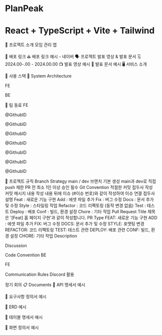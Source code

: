 # PlanPeak

# React + TypeScript + Vite + Tailwind


📖 프로젝트 소개
모임 관리 앱

🔗 배포 링크
⛪ 배포 링크 예시 - 네이버
🗣️ 프로젝트 발표 영상 & 발표 문서
🗓️ 2024.00-.00 - 2024.00.00
📺 발표 영상 예시
📑 발표 문서 예시
🖥️ 서비스 소개

🧰 사용 스택
🔧 System Architecture


FE
  
   
   
BE
  
   
  
👥 팀 동료
FE

@GithubID

@GithubID

@GithubID

@GithubID

@GithubID

@GithubID

@GithubID

📑 프로젝트 규칙
Branch Strategy
main / dev 브랜치 기본 생성
main과 dev로 직접 push 제한
PR 전 최소 1인 이상 승인 필수
Git Convention
적절한 커밋 접두사 작성
커밋 메시지 내용 작성
내용 뒤에 이슈 (#이슈 번호)와 같이 작성하여 이슈 연결
접두사	설명
Feat :	새로운 기능 구현
Add :	에셋 파일 추가
Fix :	버그 수정
Docs :	문서 추가 및 수정
Style :	스타일링 작업
Refactor :	코드 리팩토링 (동작 변경 없음)
Test :	테스트
Deploy :	배포
Conf :	빌드, 환경 설정
Chore :	기타 작업
Pull Request
Title
제목은 '[Feat] 홈 페이지 구현'과 같이 작성합니다.
PR Type
 FEAT: 새로운 기능 구현
 ADD : 에셋 파일 추가
 FIX: 버그 수정
 DOCS: 문서 추가 및 수정
 STYLE: 포맷팅 변경
 REFACTOR: 코드 리팩토링
 TEST: 테스트 관련
 DEPLOY: 배포 관련
 CONF: 빌드, 환경 설정
 CHORE: 기타 작업
Description

Discussion

Code Convention
BE

FE


Communication Rules
Discord 활용

정기 회의
📋 Documents
📜 API 명세서 예시

📜 요구사항 정의서 예시

📜 ERD 예시

📜 테이블 명세서 예시

📜 화면 정의서 예시
